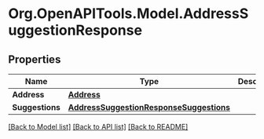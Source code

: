 
# Org.OpenAPITools.Model.AddressSuggestionResponse

## Properties

Name | Type | Description | Notes
------------ | ------------- | ------------- | -------------
**Address** | [**Address**](Address.md) |  | [optional] 
**Suggestions** | [**AddressSuggestionResponseSuggestions**](AddressSuggestionResponseSuggestions.md) |  | [optional] 

[[Back to Model list]](../README.md#documentation-for-models)
[[Back to API list]](../README.md#documentation-for-api-endpoints)
[[Back to README]](../README.md)


